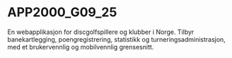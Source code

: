 # APP2000_G09_25
En webapplikasjon for discgolfspillere og klubber i Norge. Tilbyr banekartlegging, poengregistrering, statistikk og turneringsadministrasjon, med et brukervennlig og mobilvennlig grensesnitt.
